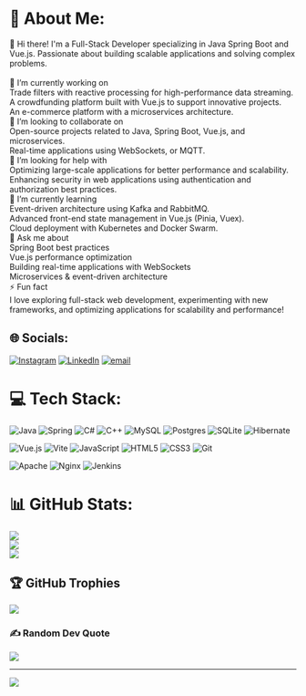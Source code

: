 # 💫 About Me:
👋 Hi there! I'm a Full-Stack Developer specializing in Java Spring Boot and Vue.js. Passionate about building scalable applications and solving complex problems.<br><br>🔭 I’m currently working on<br>Trade filters with reactive processing for high-performance data streaming.<br>A crowdfunding platform built with Vue.js to support innovative projects.<br>An e-commerce platform with a microservices architecture.<br>👯 I’m looking to collaborate on<br>Open-source projects related to Java, Spring Boot, Vue.js, and microservices.<br>Real-time applications using  WebSockets, or MQTT.<br>🤝 I’m looking for help with<br>Optimizing large-scale applications for better performance and scalability.<br>Enhancing security in web applications using authentication and authorization best practices.<br>🌱 I’m currently learning<br>Event-driven architecture using Kafka and RabbitMQ.<br>Advanced front-end state management in Vue.js (Pinia, Vuex).<br>Cloud deployment with Kubernetes and Docker Swarm.<br>💬 Ask me about<br>Spring Boot best practices<br>Vue.js performance optimization<br>Building real-time applications with WebSockets<br>Microservices & event-driven architecture<br>⚡ Fun fact<br>I love exploring full-stack web development, experimenting with new frameworks, and optimizing applications for scalability and performance!


## 🌐 Socials:
[![Instagram](https://img.shields.io/badge/Instagram-%23E4405F.svg?logo=Instagram&logoColor=white)](https://instagram.com/husyn.cf) [![LinkedIn](https://img.shields.io/badge/LinkedIn-%230077B5.svg?logo=linkedin&logoColor=white)](https://linkedin.com/in/hossein-shakeri2001) [![email](https://img.shields.io/badge/Email-D14836?logo=gmail&logoColor=white)](mailto:h.shakeri2001@gmail.com) 

# 💻 Tech Stack:
![Java](https://img.shields.io/badge/java-%23ED8B00.svg?style=plastic&logo=openjdk&logoColor=white) 
![Spring](https://img.shields.io/badge/spring-%236DB33F.svg?style=plastic&logo=spring&logoColor=white) 
![C#](https://img.shields.io/badge/c%23-%23239120.svg?style=plastic&logo=csharp&logoColor=white)
![C++](https://img.shields.io/badge/c++-%2300599C.svg?style=plastic&logo=c%2B%2B&logoColor=white)
![MySQL](https://img.shields.io/badge/mysql-4479A1.svg?style=plastic&logo=mysql&logoColor=white)
![Postgres](https://img.shields.io/badge/postgres-%23316192.svg?style=plastic&logo=postgresql&logoColor=white) 
![SQLite](https://img.shields.io/badge/sqlite-%2307405e.svg?style=plastic&logo=sqlite&logoColor=white)
![Hibernate](https://img.shields.io/badge/Hibernate-59666C?style=plastic&logo=Hibernate&logoColor=white) 

![Vue.js](https://img.shields.io/badge/vue.js-%2335495e.svg?style=plastic&logo=vuedotjs&logoColor=%234FC08D) 
![Vite](https://img.shields.io/badge/vite-%23646CFF.svg?style=plastic&logo=vite&logoColor=white) 
![JavaScript](https://img.shields.io/badge/javascript-%23323330.svg?style=plastic&logo=javascript&logoColor=%23F7DF1E) 
![HTML5](https://img.shields.io/badge/html5-%23E34F26.svg?style=plastic&logo=html5&logoColor=white)
![CSS3](https://img.shields.io/badge/css3-%231572B6.svg?style=plastic&logo=css3&logoColor=white) 
![Git](https://img.shields.io/badge/git-%23F05033.svg?style=plastic&logo=git&logoColor=white)


![Apache](https://img.shields.io/badge/apache-%23D42029.svg?style=plastic&logo=apache&logoColor=white) 
![Nginx](https://img.shields.io/badge/nginx-%23009639.svg?style=plastic&logo=nginx&logoColor=white) 
![Jenkins](https://img.shields.io/badge/jenkins-%232C5263.svg?style=plastic&logo=jenkins&logoColor=white)

# 📊 GitHub Stats:
![](https://github-readme-stats.vercel.app/api?username=Hossein-cf&theme=jolly&hide_border=false&include_all_commits=true&count_private=true)<br/>
![](https://github-readme-streak-stats.herokuapp.com/?user=Hossein-cf&theme=jolly&hide_border=false)<br/>
![](https://github-readme-stats.vercel.app/api/top-langs/?username=Hossein-cf&theme=jolly&hide_border=false&include_all_commits=true&count_private=true&layout=compact)

## 🏆 GitHub Trophies
![](https://github-profile-trophy.vercel.app/?username=Hossein-cf&theme=monokai&no-frame=true&no-bg=false&margin-w=4)

### ✍️ Random Dev Quote
![](https://quotes-github-readme.vercel.app/api?type=horizontal&theme=radical)

---
[![](https://visitcount.itsvg.in/api?id=Hossein-cf&icon=5&color=0)](https://visitcount.itsvg.in)

<!-- Proudly created with GPRM ( https://gprm.itsvg.in ) -->
